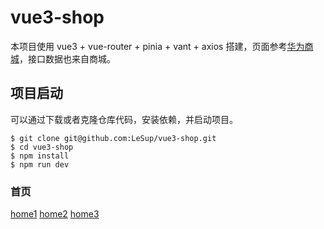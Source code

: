 # vue3-shop

本项目使用 vue3 + vue-router + pinia + vant + axios 搭建，页面参考[华为商城](https://m.vmall.com)，接口数据也来自商城。

## 项目启动

可以通过下载或者克隆仓库代码，安装依赖，并启动项目。

``` shell
$ git clone git@github.com:LeSup/vue3-shop.git
$ cd vue3-shop
$ npm install
$ npm run dev
```

### 首页

[home1](https://github.com/LeSup/vue3-shop/images/home1.png)
[home2](https://github.com/LeSup/vue3-shop/images/home1.png)
[home3](https://github.com/LeSup/vue3-shop/images/home1.png)
